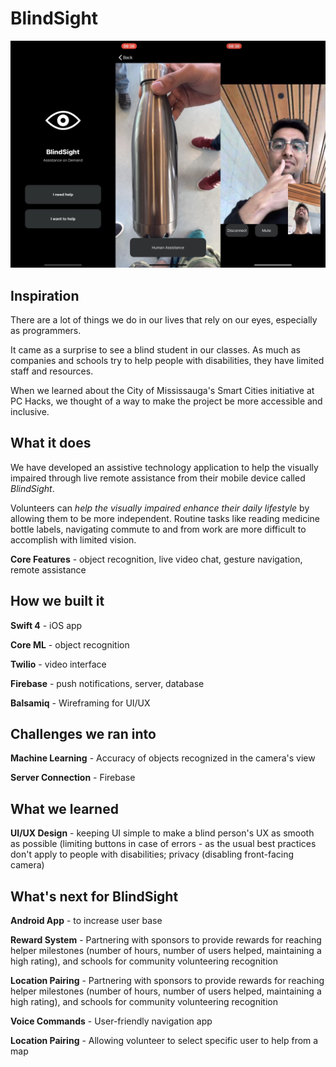 # BlindSight

![BlindSight](/resources/blindsight-cover.jpg?raw=true"BlindSight")

## Inspiration

There are a lot of things we do in our lives that rely on our eyes, especially as programmers.

It came as a surprise to see a blind student in our classes. As much as companies and schools try to help people with disabilities, they have limited staff and resources.

When we learned about the City of Mississauga's Smart Cities initiative at PC Hacks, we thought of a way to make the project be more accessible and inclusive.

## What it does

We have developed an assistive technology application to help the visually impaired through live remote assistance from their mobile device called _BlindSight_.

Volunteers can _help the visually impaired enhance their daily lifestyle_ by allowing them to be more independent. Routine tasks like reading medicine bottle labels, navigating commute to and from work are more difficult to accomplish with limited vision.

**Core Features** - object recognition, live video chat, gesture navigation, remote assistance

## How we built it

**Swift 4** - iOS app

**Core ML** - object recognition

**Twilio** - video interface

**Firebase** - push notifications, server, database

**Balsamiq** - Wireframing for UI/UX

## Challenges we ran into

**Machine Learning** - Accuracy of objects recognized in the camera's view

**Server Connection** - Firebase

## What we learned

**UI/UX Design** - keeping UI simple to make a blind person's UX as smooth as possible (limiting buttons in case of errors - as the usual best practices don't apply to people with disabilities; privacy (disabling front-facing camera)

## What's next for BlindSight

**Android App** - to increase user base

**Reward System** - Partnering with sponsors to provide rewards for reaching helper milestones (number of hours, number of users helped, maintaining a high rating), and schools for community volunteering recognition

**Location Pairing** - Partnering with sponsors to provide rewards for reaching helper milestones (number of hours, number of users helped, maintaining a high rating), and schools for community volunteering recognition

**Voice Commands** - User-friendly navigation app

**Location Pairing** - Allowing volunteer to select specific user to help from a map
